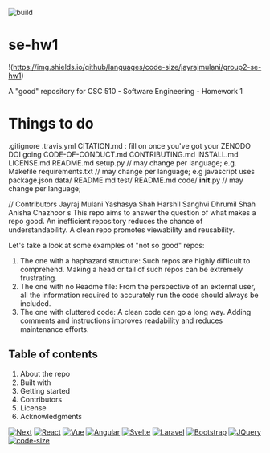 ![build](https://github.com/jayrajmulani/se-hw1/action-a/workflows/main.yml/badge.svg)

# se-hw1

!(https://img.shields.io/github/languages/code-size/jayrajmulani/group2-se-hw1)

A "good" repository for CSC 510 - Software Engineering - Homework 1

# Things to do

.gitignore
.travis.yml
CITATION.md : fill on once you've got your ZENODO DOI going
CODE-OF-CONDUCT.md
CONTRIBUTING.md
INSTALL.md
LICENSE.md
README.md
setup.py // may change per language; e.g. Makefile
requirements.txt // may change per language; e.g javascript uses package.json
data/
README.md
test/
README.md
code/
**init**.py // may change per language;

// Contributors
Jayraj Mulani
Yashasya Shah
Harshil Sanghvi
Dhrumil Shah
Anisha Chazhoor
s
This repo aims to answer the question of what makes a repo good. An inefficient repository reduces the chance of understandability. A clean repo promotes viewability and reusability.

Let's take a look at some examples of "not so good" repos:

1. The one with a haphazard structure: Such repos are highly difficult to comprehend. Making a head or tail of such repos can be extremely frustrating.
2. The one with no Readme file: From the perspective of an external user, all the information required to accurately run the code should always be included.
3. The one with cluttered code: A clean code can go a long way. Adding comments and instructions improves readability and reduces maintenance efforts.

## Table of contents

1. About the repo
2. Built with
3. Getting started
4. Contributors
5. License
6. Acknowledgments

[![Next][next.js]][next-url] [![React][react.js]][react-url] [![Vue][vue.js]][vue-url] [![Angular][angular.io]][angular-url] [![Svelte][svelte.dev]][svelte-url] [![Laravel][laravel.com]][laravel-url] [![Bootstrap][bootstrap.com]][bootstrap-url] [![JQuery][jquery.com]][jquery-url] [![code-size]][code-size]


[next.js]: https://img.shields.io/badge/next.js-000000?style=for-the-badge&logo=nextdotjs&logoColor=white
[next-url]: https://nextjs.org/
[react.js]: https://img.shields.io/badge/React-20232A?style=for-the-badge&logo=react&logoColor=61DAFB
[react-url]: https://reactjs.org/
[vue.js]: https://img.shields.io/badge/Vue.js-35495E?style=for-the-badge&logo=vuedotjs&logoColor=4FC08D
[vue-url]: https://vuejs.org/
[angular.io]: https://img.shields.io/badge/Angular-DD0031?style=for-the-badge&logo=angular&logoColor=white
[angular-url]: https://angular.io/
[svelte.dev]: https://img.shields.io/badge/Svelte-4A4A55?style=for-the-badge&logo=svelte&logoColor=FF3E00
[svelte-url]: https://svelte.dev/
[laravel.com]: https://img.shields.io/badge/Laravel-FF2D20?style=for-the-badge&logo=laravel&logoColor=white
[laravel-url]: https://laravel.com
[bootstrap.com]: https://img.shields.io/badge/Bootstrap-563D7C?style=for-the-badge&logo=bootstrap&logoColor=white
[bootstrap-url]: https://getbootstrap.com
[jquery.com]: https://img.shields.io/badge/jQuery-0769AD?style=for-the-badge&logo=jquery&logoColor=white
[jquery-url]: https://jquery.com
[code-size]: https://img.shields.io/github/languages/code-size/jayrajmulani/group2-se-hw1
